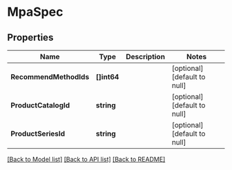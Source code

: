 # MpaSpec

## Properties
Name | Type | Description | Notes
------------ | ------------- | ------------- | -------------
**RecommendMethodIds** | **[]int64** |  | [optional] [default to null]
**ProductCatalogId** | **string** |  | [optional] [default to null]
**ProductSeriesId** | **string** |  | [optional] [default to null]

[[Back to Model list]](../README.md#documentation-for-models) [[Back to API list]](../README.md#documentation-for-api-endpoints) [[Back to README]](../README.md)


